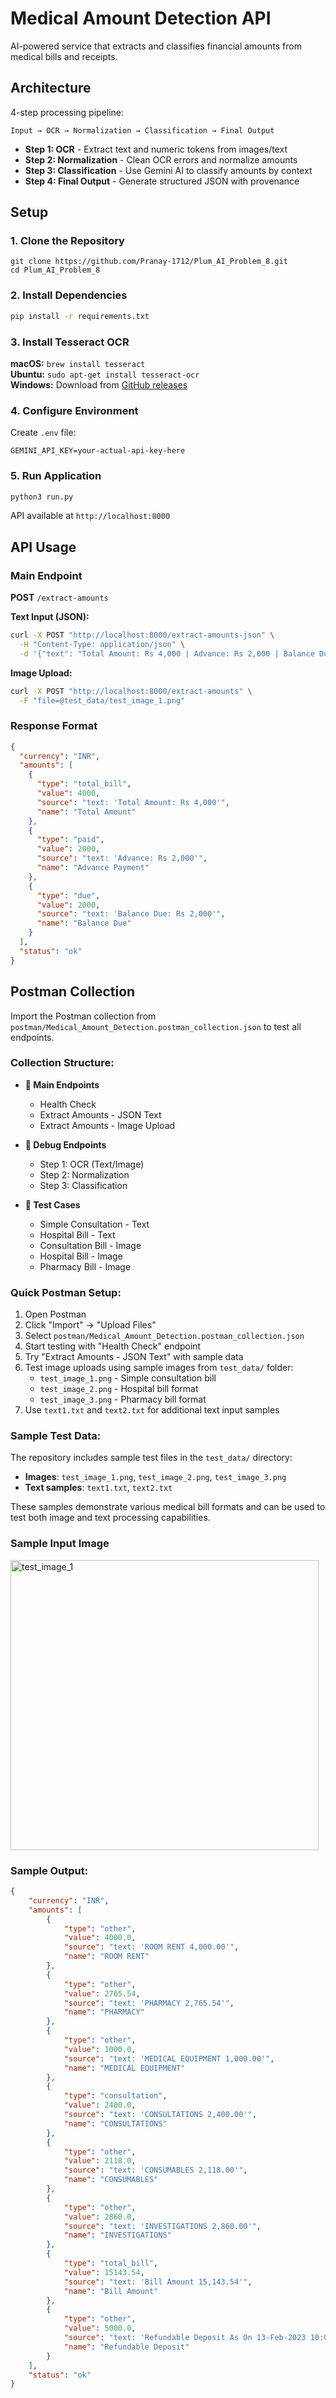# Medical Amount Detection API

AI-powered service that extracts and classifies financial amounts from medical bills and receipts.

## Architecture

4-step processing pipeline:

```
Input → OCR → Normalization → Classification → Final Output
```

- **Step 1: OCR** - Extract text and numeric tokens from images/text
- **Step 2: Normalization** - Clean OCR errors and normalize amounts  
- **Step 3: Classification** - Use Gemini AI to classify amounts by context
- **Step 4: Final Output** - Generate structured JSON with provenance

## Setup

### 1. Clone the Repository
```
git clone https://github.com/Pranay-1712/Plum_AI_Problem_8.git
cd Plum_AI_Problem_8
```

### 2. Install Dependencies
```bash
pip install -r requirements.txt
```

### 3. Install Tesseract OCR
**macOS:** `brew install tesseract`  
**Ubuntu:** `sudo apt-get install tesseract-ocr`  
**Windows:** Download from [GitHub releases](https://github.com/UB-Mannheim/tesseract/wiki)

### 4. Configure Environment
Create `.env` file:
```env
GEMINI_API_KEY=your-actual-api-key-here
```

### 5. Run Application
```bash
python3 run.py
```

API available at `http://localhost:8000`

## API Usage

### Main Endpoint
**POST** `/extract-amounts`

**Text Input (JSON):**
```bash
curl -X POST "http://localhost:8000/extract-amounts-json" \
  -H "Content-Type: application/json" \
  -d '{"text": "Total Amount: Rs 4,000 | Advance: Rs 2,000 | Balance Due: Rs 2,000"}'
```

**Image Upload:**
```bash
curl -X POST "http://localhost:8000/extract-amounts" \
  -F "file=@test_data/test_image_1.png"
```

### Response Format
```json
{
  "currency": "INR",
  "amounts": [
    {
      "type": "total_bill",
      "value": 4000,
      "source": "text: 'Total Amount: Rs 4,000'",
      "name": "Total Amount"
    },
    {
      "type": "paid",
      "value": 2000,
      "source": "text: 'Advance: Rs 2,000'",
      "name": "Advance Payment"
    },
    {
      "type": "due",
      "value": 2000,
      "source": "text: 'Balance Due: Rs 2,000'",
      "name": "Balance Due"
    }
  ],
  "status": "ok"
}
```
## Postman Collection

Import the Postman collection from `postman/Medical_Amount_Detection.postman_collection.json` to test all endpoints.

### Collection Structure:
- **🏥 Main Endpoints**
  - Health Check
  - Extract Amounts - JSON Text
  - Extract Amounts - Image Upload

- **🔧 Debug Endpoints**
  - Step 1: OCR (Text/Image)
  - Step 2: Normalization
  - Step 3: Classification

- **🧪 Test Cases**
  - Simple Consultation - Text
  - Hospital Bill - Text
  - Consultation Bill - Image
  - Hospital Bill - Image
  - Pharmacy Bill - Image

### Quick Postman Setup:
1. Open Postman
2. Click "Import" → "Upload Files"
3. Select `postman/Medical_Amount_Detection.postman_collection.json`
4. Start testing with "Health Check" endpoint
5. Try "Extract Amounts - JSON Text" with sample data
6. Test image uploads using sample images from `test_data/` folder:
   - `test_image_1.png` - Simple consultation bill
   - `test_image_2.png` - Hospital bill format
   - `test_image_3.png` - Pharmacy bill format
7. Use `text1.txt` and `text2.txt` for additional text input samples

### Sample Test Data:
The repository includes sample test files in the `test_data/` directory:
- **Images**: `test_image_1.png`, `test_image_2.png`, `test_image_3.png`
- **Text samples**: `text1.txt`, `text2.txt`

These samples demonstrate various medical bill formats and can be used to test both image and text processing capabilities.

### Sample Input Image

<img width="493" height="464" alt="test_image_1" src="https://github.com/user-attachments/assets/bccd0641-11bd-4cd0-824d-e1e252e8539c" />

### Sample Output:
```json
{
    "currency": "INR",
    "amounts": [
        {
            "type": "other",
            "value": 4000.0,
            "source": "text: 'ROOM RENT 4,000.00'",
            "name": "ROOM RENT"
        },
        {
            "type": "other",
            "value": 2765.54,
            "source": "text: 'PHARMACY 2,765.54'",
            "name": "PHARMACY"
        },
        {
            "type": "other",
            "value": 1000.0,
            "source": "text: 'MEDICAL EQUIPMENT 1,000.00'",
            "name": "MEDICAL EQUIPMENT"
        },
        {
            "type": "consultation",
            "value": 2400.0,
            "source": "text: 'CONSULTATIONS 2,400.00'",
            "name": "CONSULTATIONS"
        },
        {
            "type": "other",
            "value": 2118.0,
            "source": "text: 'CONSUMABLES 2,118.00'",
            "name": "CONSUMABLES"
        },
        {
            "type": "other",
            "value": 2860.0,
            "source": "text: 'INVESTIGATIONS 2,860.00'",
            "name": "INVESTIGATIONS"
        },
        {
            "type": "total_bill",
            "value": 15143.54,
            "source": "text: 'Bill Amount 15,143.54'",
            "name": "Bill Amount"
        },
        {
            "type": "other",
            "value": 5000.0,
            "source": "text: 'Refundable Deposit As On 13-Feb-2023 10:05 AM Rs.5000'",
            "name": "Refundable Deposit"
        }
    ],
    "status": "ok"
}
```
